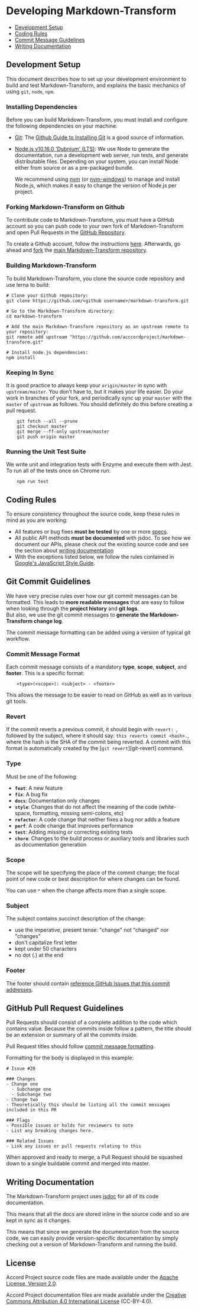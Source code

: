 # Developing Markdown-Transform

* [Development Setup][developers.setup]
* [Coding Rules][developers.rules]
* [Commit Message Guidelines][developers.commits]
* [Writing Documentation][developers.documentation]

## <a name="setup"> Development Setup

This document describes how to set up your development environment to build and test Markdown-Transform, and
explains the basic mechanics of using `git`, `node`, `npm`.

### Installing Dependencies

Before you can build Markdown-Transform, you must install and configure the following dependencies on your
machine:

* [Git][git]: The [Github Guide to Installing Git][git-setup] is a good source of information.

* [Node.js v10.16.0 'Dubnium' (LTS)][node]: We use Node to generate the documentation, run a
  development web server, run tests, and generate distributable files. Depending on your system,
  you can install Node either from source or as a pre-packaged bundle.

  We recommend using [nvm][nvm] (or [nvm-windows][nvm-windows])
  to manage and install Node.js, which makes it easy to change the version of Node.js per project.

### Forking Markdown-Transform on Github

To contribute code to Markdown-Transform, you must have a GitHub account so you can push code to your own
fork of Markdown-Transform and open Pull Requests in the [GitHub Repository][github].

To create a Github account, follow the instructions [here][github-signup].
Afterwards, go ahead and [fork][github-forking] the
[main Markdown-Transform repository][github].

### Building Markdown-Transform

To build Markdown-Transform, you clone the source code repository and use lerna to build:

```shell
# Clone your Github repository:
git clone https://github.com/<github username>/markdown-transform.git

# Go to the Markdown-Transform directory:
cd markdown-transform

# Add the main Markdown-Transform repository as an upstream remote to your repository:
git remote add upstream "https://github.com/acccordproject/markdown-transform.git"

# Install node.js dependencies:
npm install
```

### Keeping In Sync

It is good practice to always keep your `origin/master` in sync with `upstream/master`. You don’t have to, but it makes your life easier. Do your work in branches of your fork, and periodically sync up your `master` with the `master` of `upstream` as follows. You should definitely do this before creating a pull request.

```shell
    git fetch --all --prune
    git checkout master
    git merge --ff-only upstream/master
    git push origin master
```

### <a name="unit-tests"></a> Running the Unit Test Suite

We write unit and integration tests with Enzyme and execute them with Jest. To run all of the
tests once on Chrome run:

```shell
    npm run test
```

## <a name="rules"></a> Coding Rules

To ensure consistency throughout the source code, keep these rules in mind as you are working:

* All features or bug fixes **must be tested** by one or more [specs][developers.unit-tests].
* All public API methods **must be documented** with jsdoc. To see how we document our APIs, please check
  out the existing source code and see the section about [writing documentation][developers.documentation]
* With the exceptions listed below, we follow the rules contained in
  [Google's JavaScript Style Guide][google].

## <a name="commits"></a> Git Commit Guidelines

We have very precise rules over how our git commit messages can be formatted.  This leads to **more
readable messages** that are easy to follow when looking through the **project history** and **git logs**.  
But also, we use the git commit messages to **generate the Markdown-Transform change log**.

The commit message formatting can be added using a version of typical git workflow.

### Commit Message Format
Each commit message consists of a mandatory **type**, **scope**, **subject**, and **footer**. This is a specific format:

```shell
    <type>(<scope>): <subject> - <footer>
```

This allows the message to be easier to read on GitHub as well as in various git tools.

### Revert
If the commit reverts a previous commit, it should begin with `revert: `, followed by the subject, where it 
should say: `this reverts commit <hash>.`, where the hash is the SHA of the commit being reverted.
A commit with this format is automatically created by the [`git revert`][git-revert] command.

### Type
Must be one of the following:

* **`feat`**: A new feature
* **`fix`**: A bug fix
* **`docs`**: Documentation only changes
* **`style`**: Changes that do not affect the meaning of the code (white-space, formatting, missing
  semi-colons, etc)
* **`refactor`**: A code change that neither fixes a bug nor adds a feature
* **`perf`**: A code change that improves performance
* **`test`**: Adding missing or correcting existing tests
* **`chore`**: Changes to the build process or auxiliary tools and libraries such as documentation
  generation

### Scope
The scope will be specifying the place of the commit change; the focal point of new code or best 
description for where changes can be found.

You can use `*` when the change affects more than a single scope.

### Subject
The subject contains succinct description of the change:

* use the imperative, present tense: "change" not "changed" nor "changes"
* don't capitalize first letter
* kept under 50 characters
* no dot (.) at the end

### Footer
The footer should contain [reference GitHub Issues that this commit addresses][github-issues].

## <a name="pullrequests"></a> GitHub Pull Request Guidelines
Pull Requests should consist of a complete addition to the code which contains value. 
Because the commits inside follow a pattern, the title should be an extension or summary of all the commits inside.

Pull Request titles should follow [commit message formatting][developers.commits].

Formatting for the body is displayed in this example:

```shell
# Issue #20

### Changes
- Change one
  - Subchange one
  - Subchange two
- Change two
- Theoretically this should be listing all the commit messages included in this PR

### Flags
- Possible issues or holds for reviewers to note
- List any breaking changes here.

### Related Issues
- Link any issues or pull requests relating to this
```

When approved and ready to merge, a Pull Request should be squashed down to a single buildable commit and merged into master.

## <a name="documentation"></a> Writing Documentation

The Markdown-Transform project uses [jsdoc][jsdoc] for all of its code
documentation.

This means that all the docs are stored inline in the source code and so are kept in sync as it
changes.

This means that since we generate the documentation from the source code, we can easily provide
version-specific documentation by simply checking out a version of Markdown-Transform and running the build.

## License <a name="license"></a>

Accord Project source code files are made available under the [Apache License, Version 2.0][apache].

Accord Project documentation files are made available under the [Creative Commons Attribution 4.0 International License][creativecommons] (CC-BY-4.0).

[developers.setup]: DEVELOPERS.md#setup
[developers.rules]: DEVELOPERS.md#rules
[developers.commits]: DEVELOPERS.md#commits
[developers.documentation]: DEVELOPERS.md#documentation
[developers.unit-tests]: DEVELOPERS.md#unit-tests

[git]: http://git-scm.com/
[git-setup]: https://help.github.com/en/articles/set-up-git
[node]: https://nodejs.org/en/
[nvm]: https://github.com/creationix/nvm
[nvm-windows]: https://github.com/coreybutler/nvm-windows
[github]: https://github.com/accordproject/markdown-transform
[github-signup]: https://github.com/signup/free
[github-issues]: https://github.com/accordproject/markdown-transform/issues
[github-forking]: http://help.github.com/forking
[google]: https://google.github.io/styleguide/jsguide.html
[commit]: https://github.com/commitizen/cz-cli
[jsdoc]: http://usejsdoc.org/

[apache]: https://github.com/accordproject/markdown-transform/blob/master/LICENSE
[creativecommons]: http://creativecommons.org/licenses/by/4.0/